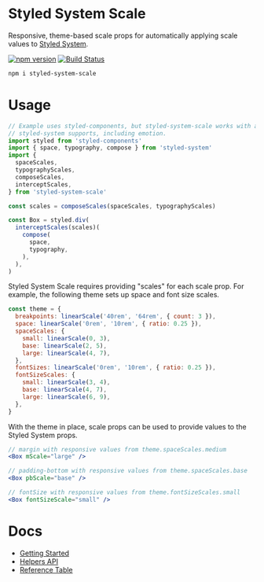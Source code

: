 # Styled System Scale

Responsive, theme-based scale props for automatically applying scale values to
[Styled System][styled-system].

[![npm version](https://flat.badgen.net/npm/v/styled-system-scale)](https://www.npmjs.com/package/styled-system-scale)
[![Build Status](https://flat.badgen.net/travis/angeloashmore/styled-system-scale)](https://travis-ci.com/angeloashmore/styled-system-scale)

```sh
npm i styled-system-scale
```

# Usage

```js
// Example uses styled-components, but styled-system-scale works with anything
// styled-system supports, including emotion.
import styled from 'styled-components'
import { space, typography, compose } from 'styled-system'
import {
  spaceScales,
  typographyScales,
  composeScales,
  interceptScales,
} from 'styled-system-scale'

const scales = composeScales(spaceScales, typographyScales)

const Box = styled.div(
  interceptScales(scales)(
    compose(
      space,
      typography,
    ),
  ),
)
```

Styled System Scale requires providing "scales" for each scale prop. For
example, the following theme sets up space and font size scales.

```js
const theme = {
  breakpoints: linearScale('40rem', '64rem', { count: 3 }),
  space: linearScale('0rem', '10rem', { ratio: 0.25 }),
  spaceScales: {
    small: linearScale(0, 3),
    base: linearScale(2, 5),
    large: linearScale(4, 7),
  },
  fontSizes: linearScale('0rem', '10rem', { ratio: 0.25 }),
  fontSizeScales: {
    small: linearScale(3, 4),
    base: linearScale(4, 7),
    large: linearScale(6, 9),
  },
}
```

With the theme in place, scale props can be used to provide values to the Styled
System props.

```jsx
// margin with responsive values from theme.spaceScales.medium
<Box mScale="large" />

// padding-bottom with responsive values from theme.spaceScales.base
<Box pbScale="base" />

// fontSize with responsive values from theme.fontSizeScales.small
<Box fontSizeScale="small" />
```

# Docs

- [Getting Started](./docs/getting-started.md)
- [Helpers API](./docs/helpers.md)
- [Reference Table](./docs/reference-table.md)

[styled-system]: https://github.com/styled-system/styled-system
